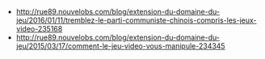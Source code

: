 * http://rue89.nouvelobs.com/blog/extension-du-domaine-du-jeu/2016/01/11/tremblez-le-parti-communiste-chinois-compris-les-jeux-video-235168
* http://rue89.nouvelobs.com/blog/extension-du-domaine-du-jeu/2015/03/17/comment-le-jeu-video-vous-manipule-234345
